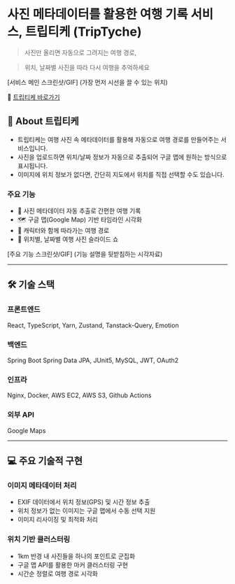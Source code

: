 # 사진 메타데이터를 활용한 여행 기록 서비스, 트립티케 (TripTyche)

> 사진만 올리면 자동으로 그려지는 여행 경로,

> 위치, 날짜별 사진을 따라 다시 여행을 추억하세요

[서비스 메인 스크린샷/GIF] (가장 먼저 시선을 끌 수 있는 위치)

🔗 [트립티케 바로가기](https://triptyche.world)

## 📸 About 트립티케

-   트립티케는 여행 사진 속 메타데이터를 활용해 자동으로 여행 경로를 만들어주는 서비스입니다.
-   사진을 업로드하면 위치/날짜 정보가 자동으로 추출되어 구글 맵에 원하는 방식으로 표시됩니다.
-   이미지에 위치 정보가 없다면, 간단히 지도에서 위치를 직접 선택할 수도 있습니다.

### 주요 기능

-   📍 사진 메타데이터 자동 추출로 간편한 여행 기록
-   🗺️ 구글 맵(Google Map) 기반 타임라인 시각화
-   🚶 캐릭터와 함께 따라가는 여행 경로
-   📱 위치별, 날짜별 여행 사진 슬라이드 쇼

[주요 기능 스크린샷/GIF] (기능 설명을 뒷받침하는 시각자료)

---

## 🛠️ 기술 스택

### 프론트엔드

React, TypeScript, Yarn, Zustand, Tanstack-Query, Emotion

### 백엔드

Spring Boot Spring Data JPA, JUnit5, MySQL, JWT, OAuth2

### 인프라

Nginx, Docker, AWS EC2, AWS S3, Github Actions

### 외부 API

Google Maps

---

## 💻 주요 기술적 구현

### 이미지 메타데이터 처리

-   EXIF 데이터에서 위치 정보(GPS) 및 시간 정보 추출
-   위치 정보가 없는 이미지는 구글 맵에서 수동 선택 지원
-   이미지 리사이징 및 최적화 처리

### 위치 기반 클러스터링

-   1km 반경 내 사진들을 하나의 포인트로 군집화
-   구글 맵 API를 활용한 마커 클러스터링 구현
-   시간순 정렬로 여행 경로 시각화
